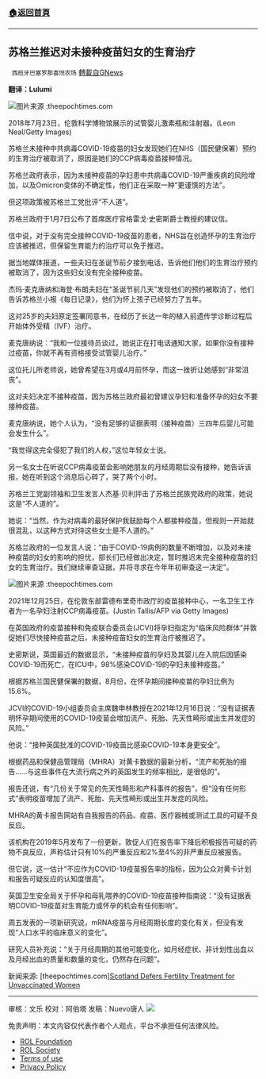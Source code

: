 ###  [:house:返回首頁](https://github.com/ourhimalayas/txt)
---


## 苏格兰推迟对未接种疫苗妇女的生育治疗
` 西班牙巴塞罗那喜悦农场` [轉載自GNews](https://gnews.org/zh-hans/1850308/)

**翻译：Lulumi**

![](https://assets.gnews.org/wp-content/uploads/2022/01/image-857.png)图片来源 :theepochtimes.com

2018年7月23日，伦敦科学博物馆展示的试管婴儿激素瓶和注射器。(Leon Neal/Getty Images)

苏格兰未接种中共病毒COVID-19疫苗的妇女发现她们在NHS（国民健保署）预约的生育治疗被取消了，原因是她们的CCP病毒疫苗接种情况。

苏格兰政府表示，因为未接种疫苗的孕妇患中共病毒COVID-19严重疾病的风险增加，以及Omicron变体的不确定性，他们正在采取一种“更谨慎的方法”。

但这项政策被苏格兰工党批评“不人道”。

苏格兰政府于1月7日公布了首席医疗官格雷戈·史密斯爵士教授的建议信。

信中说，对于没有完全接种COVID-19疫苗的患者，NHS旨在创造怀孕的生育治疗应该被推迟，但保留生育能力的治疗可以免于推迟。

据当地媒体报道，一些夫妇在圣诞节前夕接到电话，告诉他们他们的生育治疗预约被取消了，因为这些妇女没有完全接种疫苗。

杰玛·麦克唐纳和海登·布朗夫妇在“圣诞节前几天”发现他们的预约被取消了，他们告诉苏格兰小报《每日记录》，他们为怀上孩子已经努力了五年。

这对25岁的夫妇原定签署同意书，在经历了长达一年的植入前遗传学诊断过程后开始体外受精（IVF）治疗。

麦克唐纳说：“我和一位接待员谈过，她说正在打电话通知大家，如果你没有接种过疫苗，你就不再有资格接受试管婴儿治疗。”

这位托儿所老师说，她曾希望在3月或4月前怀孕，而这一挫折让她感到“非常沮丧”。

这对夫妇决定不接种疫苗，因为苏格兰政府最初曾建议孕妇和准备怀孕的妇女不要接种疫苗。

麦克唐纳说，她个人认为，“没有足够的证据表明（接种疫苗）三四年后婴儿可能会发生什么”。

“我觉得这完全侵犯了我们的人权，”这位年轻女士说。

另一名女士在听说CCP病毒疫苗会影响她朋友的月经周期后没有接种，她告诉该报，她在听到这个消息后心碎了，哭了两个小时。

苏格兰工党副领袖和卫生发言人杰基·贝利抨击了苏格兰民族党政府的政策，她说这是“不人道的”。

她说：“当然，作为对病毒的最好保护我鼓励每个人都接种疫苗，但规则一开始就很混乱，以这种方式对待这些女士是不人道的。”

苏格兰政府的一位发言人说：“由于COVID-19病例的数量不断增加，以及对未接种疫苗的妇女的影响的担忧，部长们已经做出决定，暂时推迟未完全接种疫苗的妇女的生育治疗。我们继续审查证据，并将寻求在今年年初审查这一决定”。

![](https://assets.gnews.org/wp-content/uploads/2022/01/image-859.png)图片来源 :theepochtimes.com

2021年12月25日，在伦敦东部雷德布里奇市政厅的疫苗接种中心，一名卫生工作者为一名孕妇注射CCP病毒疫苗。(Justin Tallis/AFP via Getty Images)

在英国政府的疫苗接种和免疫联合委员会(JCVI)将孕妇指定为“临床风险群体”并敦促她们尽快接种疫苗之后，未接种疫苗妇女的生育治疗被推迟了。

史密斯说，英国最近的数据显示，“未接种疫苗的孕妇及其婴儿在入院后因感染COVID-19而死亡，在ICU中，98%感染COVID-19的孕妇未接种疫苗。”

根据苏格兰国民健保署的数据，8月份，在怀孕期间接种疫苗的孕妇比例为15.6%。

JCVI的COVID-19小组委员会主席魏申林教授在2021年12月16日说：“没有证据表明怀孕期间使用的COVID-19疫苗会增加流产、死胎、先天性畸形或出生并发症的风险。”

他说：“接种英国批准的COVID-19疫苗比感染COVID-19本身更安全”。

根据药品和保健品管理局（MHRA）对黄卡数据的最新分析，“流产和死胎的报告……与这些事件在大流行病之外的英国发生的频率相比，是很低的”。

报告还说，有“几份关于常见的先天性畸形和产科事件的报告”，但“没有任何形式”表明疫苗增加了流产、死胎、先天性畸形或出生并发症的风险。

MHRA的黄卡报告网站有自我报告的药品、疫苗、医疗器械或测试工具的可疑不良反应。

该机构在2019年5月发布了一份更新，敦促人们在报告率下降后积极报告可疑的药物不良反应，声称估计只有10%的严重反应和2%至4%的非严重反应被报告。

但它说，这一估计“不应作为COVID-19疫苗报告率的指标，因为公众对黄卡计划和报告可疑反应的认知度很高”。

英国卫生安全局关于怀孕和母乳喂养的COVID-19疫苗接种指南说：“没有证据表明COVID-19疫苗对生育能力或怀孕的机会有任何影响”。

周五发表的一项新研究说，mRNA疫苗与月经周期长度的变化有关，但没有发现“人口水平的临床意义的变化”。

研究人员补充说：“关于月经周期的其他可能变化，如月经症状、非计划性出血以及月经出血的质量和数量的变化，仍然存在问题”。

新闻来源: [theepochtimes.com][Scotland Defers Fertility Treatment for Unvaccinated Women](https://www.theepochtimes.com/mkt_morningbrief/scotland-defers-fertility-treatment-for-unvaccinated-women_4101125.html?utm_source=morningbriefnoe&amp;utm_medium=email&amp;utm_campaign=mb-2022-01-11&amp;mktids=2e63bc4dcdf4dbf1d2375481e17904fe&amp;est=5%2BPzc5qTUySeigUPMnaqIPmaL78dt6%2FaXc0tHQ4JV0aoAhCK46u%2B6pEh2BMRw4JrBCwoF%2F8%3D)

* * *

审核：文乐
校对：阿伯塔
发稿：Nuevo唐人
![](https://assets.gnews.org/wp-content/uploads/2022/01/GNEWS_CH.-1-3.jpeg)
 

免责声明：本文内容仅代表作者个人观点，平台不承担任何法律风险。

- [ROL Foundation](https://rolfoundation.org/)
- [ROL Society](https://rolsociety.org/)
- [Terms of use](https://gnews.org/terms-of-use-3/)
- [Privacy Policy](https://gnews.org/privacy-policy/)
